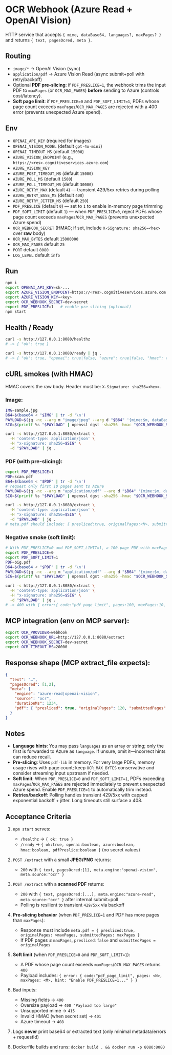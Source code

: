 # OCR Webhook (Azure Read + OpenAI Vision)

HTTP service that accepts `{ mime, dataBase64, languages?, maxPages? }` and returns `{ text, pagesOcred, meta }`.

## Routing
- `image/*` → OpenAI Vision (sync)
- `application/pdf` → Azure Vision Read (async submit+poll with retry/backoff)
- Optional **PDF pre-slicing**: if `PDF_PRESLICE=1`, the webhook trims the input PDF to `maxPages` (or `OCR_MAX_PAGES`) **before** sending to Azure (controls cost/latency).
- **Soft page limit**: if `PDF_PRESLICE=0` and `PDF_SOFT_LIMIT=1`, PDFs whose page count exceeds `maxPages`/`OCR_MAX_PAGES` are rejected with a 400 error (prevents unexpected Azure spend).

## Env
- `OPENAI_API_KEY` (required for images)
- `OPENAI_VISION_MODEL` (default `gpt-4o-mini`)
- `OPENAI_TIMEOUT_MS` (default `15000`)
- `AZURE_VISION_ENDPOINT` (e.g., `https://<res>.cognitiveservices.azure.com`)
- `AZURE_VISION_KEY`
- `AZURE_POST_TIMEOUT_MS` (default `15000`)
- `AZURE_POLL_MS` (default `1500`)
- `AZURE_POLL_TIMEOUT_MS` (default `30000`)
- `AZURE_RETRY_MAX` (default `4`) — transient 429/5xx retries during polling
- `AZURE_RETRY_BASE_MS` (default `400`)
- `AZURE_RETRY_JITTER_MS` (default `250`)
- `PDF_PRESLICE` (default `0`) — set to `1` to enable in-memory page trimming
- `PDF_SOFT_LIMIT` (default `1`) — when `PDF_PRESLICE=0`, reject PDFs whose page count exceeds `maxPages`/`OCR_MAX_PAGES` (prevents unexpected Azure spend)
- `OCR_WEBHOOK_SECRET` (HMAC; if set, include `X-Signature: sha256=<hex>` over **raw** body)
- `OCR_MAX_BYTES` default `15000000`
- `OCR_MAX_PAGES` default `25`
- `PORT` default `8080`
- `LOG_LEVEL` default `info`

## Run
```bash
npm i
export OPENAI_API_KEY=sk-...
export AZURE_VISION_ENDPOINT=https://<res>.cognitiveservices.azure.com
export AZURE_VISION_KEY=<key>
export OCR_WEBHOOK_SECRET=dev-secret
export PDF_PRESLICE=1   # enable pre-slicing (optional)
npm start
```

## Health / Ready
```bash
curl -s http://127.0.0.1:8080/healthz
# -> { "ok": true }

curl -s http://127.0.0.1:8080/ready | jq .
# -> { "ok": true, "openai": true|false, "azure": true|false, "hmac": true|false, "pdfPreslice": true|false }
```

## cURL smokes (with HMAC)

HMAC covers the raw body. Header must be: `X-Signature: sha256=<hex>`.

### Image:

```bash
IMG=sample.jpg
B64=$(base64 < "$IMG" | tr -d '\n')
PAYLOAD=$(jq -nc --arg m "image/jpeg" --arg d "$B64" '{mime:$m, dataBase64:$d}')
SIG=$(printf %s "$PAYLOAD" | openssl dgst -sha256 -hmac "$OCR_WEBHOOK_SECRET" -binary | xxd -p -c 256)

curl -s http://127.0.0.1:8080/extract \
  -H 'content-type: application/json' \
  -H "x-signature: sha256=$SIG" \
  -d "$PAYLOAD" | jq .
```

### PDF (with pre-slicing):
```bash
export PDF_PRESLICE=1
PDF=scan.pdf
B64=$(base64 < "$PDF" | tr -d '\n')
# request only first 10 pages sent to Azure
PAYLOAD=$(jq -nc --arg m "application/pdf" --arg d "$B64" '{mime:$m, dataBase64:$d, maxPages:10}')
SIG=$(printf %s "$PAYLOAD" | openssl dgst -sha256 -hmac "$OCR_WEBHOOK_SECRET" -binary | xxd -p -c 256)

curl -s http://127.0.0.1:8080/extract \
  -H 'content-type: application/json' \
  -H "x-signature: sha256=$SIG" \
  -d "$PAYLOAD" | jq .
# meta.pdf should include: { presliced:true, originalPages:<N>, submittedPages:10 }
```

### Negative smoke (soft limit):
```bash
# With PDF_PRESLICE=0 and PDF_SOFT_LIMIT=1, a 100-page PDF with maxPages=10 should be rejected
export PDF_PRESLICE=0
export PDF_SOFT_LIMIT=1
PDF=big.pdf
B64=$(base64 < "$PDF" | tr -d '\n')
PAYLOAD=$(jq -nc --arg m "application/pdf" --arg d "$B64" '{mime:$m, dataBase64:$d, maxPages:10}')
SIG=$(printf %s "$PAYLOAD" | openssl dgst -sha256 -hmac "$OCR_WEBHOOK_SECRET" -binary | xxd -p -c 256)

curl -s http://127.0.0.1:8080/extract \
  -H 'content-type: application/json' \
  -H "x-signature: sha256=$SIG" \
  -d "$PAYLOAD" | jq .
# -> 400 with { error:{ code:"pdf_page_limit", pages:100, maxPages:10, ... } }
```

## MCP integration (env on MCP server):

```bash
export OCR_PROVIDER=webhook
export OCR_WEBHOOK_URL=http://127.0.0.1:8080/extract
export OCR_WEBHOOK_SECRET=dev-secret
export OCR_TIMEOUT_MS=20000
```

## Response shape (MCP extract_file expects):
```json
{
  "text": "…",
  "pagesOcred": [1,2],
  "meta": {
    "engine": "azure-read|openai-vision",
    "source": "ocr",
    "durationMs": 1234,
    "pdf": { "presliced": true, "originalPages": 120, "submittedPages": 10 }
  }
}
```

## Notes
- **Language hints**: You may pass `languages` as an array or string; only the first is forwarded to Azure as `language`. If unsure, omit it—incorrect hints can reduce recall.
- **Pre-slicing**: Uses `pdf-lib` in memory. For very large PDFs, memory usage rises with page count; keep `OCR_MAX_BYTES` conservative and consider streaming input upstream if needed.
- **Soft limit**: When `PDF_PRESLICE=0` and `PDF_SOFT_LIMIT=1`, PDFs exceeding `maxPages`/`OCR_MAX_PAGES` are rejected immediately to prevent unexpected Azure spend. Enable `PDF_PRESLICE=1` to automatically trim instead.
- **Retries/backoff**: Polling handles transient 429/5xx with capped exponential backoff + jitter. Long timeouts still surface a 408.

## Acceptance Criteria

1. `npm start` serves:
   - `/healthz` → `{ ok: true }`
   - `/ready` → `{ ok:true, openai:boolean, azure:boolean, hmac:boolean, pdfPreslice:boolean }` (no secret values)

2. `POST /extract` with a small **JPEG/PNG** returns:
   - `200` with `{ text, pagesOcred:[1], meta.engine:"openai-vision", meta.source:"ocr" }`

3. `POST /extract` with a **scanned PDF** returns:
   - `200` with `{ text, pagesOcred:[...], meta.engine:"azure-read", meta.source:"ocr" }` after internal submit+poll
   - Polling is resilient to transient `429/5xx` via backoff

4. **Pre-slicing behavior** (when `PDF_PRESLICE=1` and PDF has more pages than `maxPages`):
   - Response must include `meta.pdf = { presliced:true, originalPages: >maxPages, submittedPages: maxPages }`
   - If PDF pages ≤ `maxPages`, `presliced:false` and `submittedPages = originalPages`

5. **Soft limit** (when `PDF_PRESLICE=0` and `PDF_SOFT_LIMIT=1`):
   - A PDF whose page count exceeds `maxPages`/`OCR_MAX_PAGES` returns `400`
   - Payload includes: `{ error: { code:"pdf_page_limit", pages: <N>, maxPages: <M>, hint: "Enable PDF_PRESLICE=1..." } }`

6. Bad inputs:
   - Missing fields → `400`
   - Oversize payload → `400 "Payload too large"`
   - Unsupported mime → `415`
   - Invalid HMAC (when secret set) → `401`
   - Azure timeout → `408`

7. Logs **never** print base64 or extracted text (only minimal metadata/errors + requestId)

8. Dockerfile builds and runs: `docker build . && docker run -p 8080:8080`
